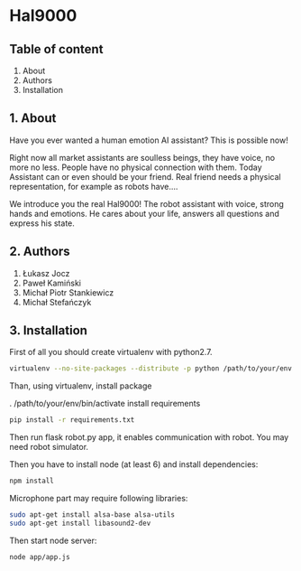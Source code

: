 # Hal9000

## Table of content

1. About
2. Authors
3. Installation

## 1. About
Have you ever wanted a human emotion AI assistant? This is possible now!

Right now all market assistants are soulless beings, they have voice, no more no less.
People have no physical connection with them. Today Assistant can or even should be your friend.
Real friend needs a physical representation, for example as robots have....

We introduce you the real Hal9000! The robot assistant with voice, strong hands and emotions. He cares about your life,
answers all questions and express his state.

## 2. Authors
1. Łukasz Jocz
2. Paweł Kamiński
3. Michał Piotr Stankiewicz
4. Michał Stefańczyk

## 3. Installation

First of all you should create virtualenv with python2.7.

```sh
virtualenv --no-site-packages --distribute -p python /path/to/your/env
```
Than, using virtualenv, install package

. /path/to/your/env/bin/activate
install requirements

```sh
pip install -r requirements.txt
```

Then run flask robot.py app, it enables communication with robot. You may need robot simulator.

Then you have to install node (at least 6) and install dependencies:
```sh
npm install 
```

Microphone part may require following libraries:
```sh
sudo apt-get install alsa-base alsa-utils
sudo apt-get install libasound2-dev
```

Then start node server:
```sh
node app/app.js
```

